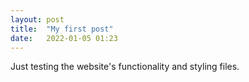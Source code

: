 ```yaml
---
layout: post
title:  "My first post"
date:   2022-01-05 01:23
---
```

Just testing the website's functionality and styling files. 